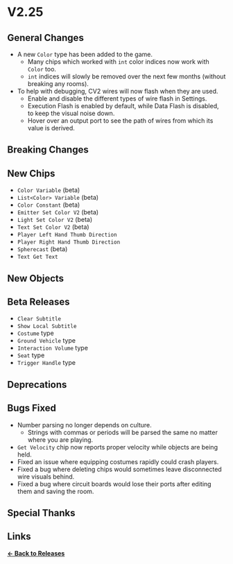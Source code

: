 # V2.25

## General Changes

- A new `Color` type has been added to the game.
  - Many chips which worked with `int` color indices now work with `Color` too.
  - `int` indices will slowly be removed over the next few months (without breaking any rooms).
- To help with debugging, CV2 wires will now flash when they are used.
  - Enable and disable the different types of wire flash in Settings.
  - Execution Flash is enabled by default, while Data Flash is disabled, to keep the visual noise down.
  - Hover over an output port to see the path of wires from which its value is derived.

## Breaking Changes

## New Chips

- `Color Variable` (beta)
- `List<Color> Variable` (beta)
- `Color Constant` (beta)
- `Emitter Set Color V2` (beta)
- `Light Set Color V2` (beta)
- `Text Set Color V2` (beta)
- `Player Left Hand Thumb Direction`
- `Player Right Hand Thumb Direction`
- `Spherecast` (beta)
- `Text Get Text`

## New Objects

## Beta Releases

- `Clear Subtitle`
- `Show Local Subtitle`
- `Costume` type
- `Ground Vehicle` type
- `Interaction Volume` type
- `Seat` type
- `Trigger Handle` type

## Deprecations

## Bugs Fixed

- Number parsing no longer depends on culture.
  - Strings with commas or periods will be parsed the same no matter where you are playing.
- `Get Velocity` chip now reports proper velocity while objects are being held.
- Fixed an issue where equipping costumes rapidly could crash players.
- Fixed a bug where deleting chips would sometimes leave disconnected wire visuals behind.
- Fixed a bug where circuit boards would lose their ports after editing them and saving the room.

## Special Thanks

## Links

**[<- Back to Releases](https://tyleo-rec.github.io/CircuitsV2Resources/releases/)**

